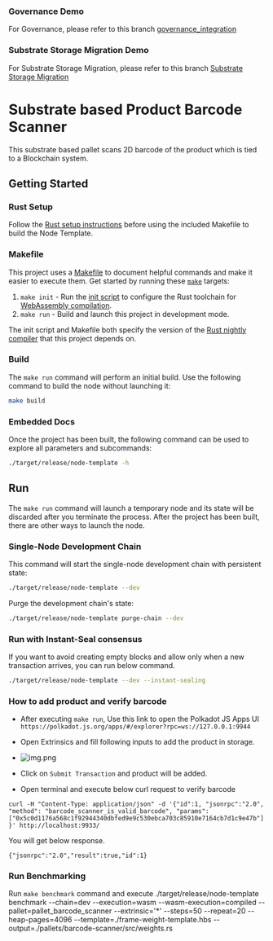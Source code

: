 
### Governance Demo
For Governance, please refer to this branch [governance_integration](https://github.com/ayushmishra2005/substrate-barcode-scanner/tree/governance_integration)


### Substrate Storage Migration Demo
For Substrate Storage Migration, please refer to this branch [Substrate Storage Migration](https://github.com/ayushmishra2005/substrate-barcode-scanner/tree/substarte_storage_migration)


# Substrate based Product Barcode Scanner

This substrate based pallet scans 2D barcode of the product which is tied to a Blockchain system.

## Getting Started

### Rust Setup

Follow the [Rust setup instructions](./doc/rust-setup.md) before using the included Makefile to
build the Node Template.

### Makefile

This project uses a [Makefile](Makefile) to document helpful commands and make it easier to execute
them. Get started by running these [`make`](https://www.gnu.org/software/make/manual/make.html)
targets:

1. `make init` - Run the [init script](scripts/init.sh) to configure the Rust toolchain for
   [WebAssembly compilation](https://substrate.dev/docs/en/knowledgebase/getting-started/#webassembly-compilation).
1. `make run` - Build and launch this project in development mode.

The init script and Makefile both specify the version of the
[Rust nightly compiler](https://substrate.dev/docs/en/knowledgebase/getting-started/#rust-nightly-toolchain)
that this project depends on.

### Build

The `make run` command will perform an initial build. Use the following command to build the node
without launching it:

```sh
make build
```

### Embedded Docs

Once the project has been built, the following command can be used to explore all parameters and
subcommands:

```sh
./target/release/node-template -h
```

## Run

The `make run` command will launch a temporary node and its state will be discarded after you
terminate the process. After the project has been built, there are other ways to launch the node.

### Single-Node Development Chain

This command will start the single-node development chain with persistent state:

```bash
./target/release/node-template --dev
```

Purge the development chain's state:

```bash
./target/release/node-template purge-chain --dev
```
### Run with Instant-Seal consensus

If you want to avoid creating empty blocks and allow only when a new transaction arrives, you can run below command.

```bash
./target/release/node-template --dev --instant-sealing
```
### How to add product and verify barcode

* After executing `make run`, Use this link to open the Polkadot JS Apps UI `https://polkadot.js.org/apps/#/explorer?rpc=ws://127.0.0.1:9944`
  
* Open Extrinsics and fill following inputs to add the product in storage.
  
* ![img.png](img.png)
  
* Click on `Submit Transaction` and product will be added.
  
* Open terminal and execute below curl request to verify barcode

`curl -H "Content-Type: application/json" -d '{"id":1, "jsonrpc":"2.0", "method": "barcode_scanner_is_valid_barcode", "params": ["0x5c0d1176a568c1f92944340dbfed9e9c530ebca703c85910e7164cb7d1c9e47b"]}' http://localhost:9933/`

You will get below response.

`{"jsonrpc":"2.0","result":true,"id":1}`


### Run Benchmarking
Run `make benchmark` command and execute
./target/release/node-template benchmark --chain=dev --execution=wasm --wasm-execution=compiled --pallet=pallet_barcode_scanner --extrinsic='*' --steps=50 --repeat=20 --heap-pages=4096 --template=./frame-weight-template.hbs --output=./pallets/barcode-scanner/src/weights.rs





